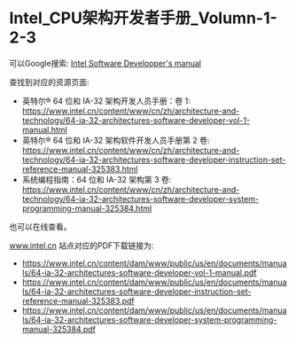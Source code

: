 # Intel_CPU架构开发者手册_Volumn-1-2-3


可以Google搜索: [Intel Software Developper's manual](https://www.google.com/search?q=Intel+Software+Developper%27s+manual&oq=Intel+Software+Developper%27s+manual&aqs=chrome..69i57&sourceid=chrome&ie=UTF-8)

 查找到对应的资源页面:

- 英特尔® 64 位和 IA-32 架构开发人员手册：卷 1: <https://www.intel.cn/content/www/cn/zh/architecture-and-technology/64-ia-32-architectures-software-developer-vol-1-manual.html>
- 英特尔® 64 位和 IA-32 架构软件开发人员手册第 2 卷: <https://www.intel.cn/content/www/cn/zh/architecture-and-technology/64-ia-32-architectures-software-developer-instruction-set-reference-manual-325383.html>
- 系统编程指南：64 位和 IA-32 架构第 3 卷: <https://www.intel.cn/content/www/cn/zh/architecture-and-technology/64-ia-32-architectures-software-developer-system-programming-manual-325384.html>

也可以在线查看。

www.intel.cn 站点对应的PDF下载链接为:

- https://www.intel.cn/content/dam/www/public/us/en/documents/manuals/64-ia-32-architectures-software-developer-vol-1-manual.pdf
- https://www.intel.cn/content/dam/www/public/us/en/documents/manuals/64-ia-32-architectures-software-developer-instruction-set-reference-manual-325383.pdf
- https://www.intel.cn/content/dam/www/public/us/en/documents/manuals/64-ia-32-architectures-software-developer-system-programming-manual-325384.pdf
